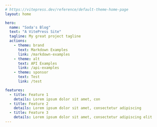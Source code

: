 ```yaml
---
# https://vitepress.dev/reference/default-theme-home-page
layout: home

hero:
  name: "Soda's Blog"
  text: "A VitePress Site"
  tagline: My great project tagline
  actions:
    - theme: brand
      text: Markdown Examples
      link: /markdown-examples
    - theme: alt
      text: API Examples
      link: /api-examples
    - theme: sponsor
      text: Test
      link: /test

features:
  - title: Feature 1
    details: Lorem ipsum dolor sit amet, con
  - title: Feature 2
    details: Lorem ipsum dolor sit amet, consectetur adipiscing
  - title: Feature 3
    details: Lorem ipsum dolor sit amet, consectetur adipiscing elit
---
```



